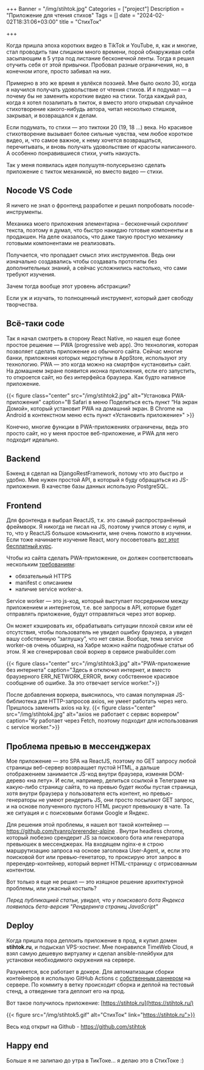 +++
Banner = "/img/stihtok.jpg"
Categories = ["project"]
Description = "Приложение для чтения стихов"
Tags = []
date = "2024-02-02T18:31:06+03:00"
title = "СтихТок"

+++

Когда пришла эпоха коротких видео в TikTok и YouTube, я, как и многие, стал проводить там слишком много времени, порой обнаруживая себя засыпающим в 5 утра под листание бесконечной ленты. Тогда я решил отучить себя от этой привычки. Пробовал разные ограничения, но, в конечном итоге, просто забивал на них.

<!--more-->

Примерно в это же время я увлёкся поэзией. Мне было около 30, когда я научился получать удовольствие от чтения стихов. И я подумал — а почему бы не заменить короткие видео на стихи. Тогда каждый раз, когда я хотел позалипать в тикток, я вместо этого открывал случайное стихотворение какого-нибудь автора, читал несколько стишков, закрывал, и возвращался к делам.

Если подумать, то стихи — это тиктоки 20 (19, 18 ...) века. Но красивое стихотворение вызывает более сильные чувства, чем любое короткое видео, и, что самое важное, к нему хочется возвращаться, перечитывать, и вновь получать удовольствие от красоты написанного. А особенно понравившиеся стихи, учить наизусть.

Так у меня появилась идея полушутя-полусерьезно сделать приложение с тикток механикой, но вместо видео — стихи.

## Nocode VS Code

Я ничего не знал о фронтенд разработке и решил попробовать nocode-инструменты. 

Механика моего приложения элементарна – бесконечный скроллинг текста, поэтому я думал, что быстро накидаю готовые компоненты и в продакшен. На деле оказалось, что даже такую простую механику готовыми компонентами не реализовать. 

Получается, что пропадает смысл этих инструментов. Ведь они изначально создавались чтобы создавать прототипы без дополнительных знаний, а сейчас усложнились настолько, что сами требуют изучения.

Зачем тогда вообще этот уровень абстракции? 

Если уж и изучать, то полноценный инструмент, который дает свободу творчества.

## Всё-таки code

Так я начал смотреть в сторону React Native, но нашел еще более простое решение — PWA (progressive web app). Это технология, которая позволяет сделать приложение из обычного сайта. Сейчас многие банки, приложения которых недоступны в AppStore, используют эту технологию. PWA — это когда можно на смартфон «установить» сайт. На домашнем экране появится иконка приложения, если его запустить, то откроется сайт, но без интерфейса браузера. Как будто нативное приложение.

{{< figure class="center" src="/img/stihtok2.jpg" alt="Установка PWA-приложения" caption="В Safari в меню Поделиться есть пункт “На экран Домой», который установит PWA на домашний экран. В Chrome на Android в контекстном меню есть пункт «Установить приложение»" >}}

Конечно, многие функции в PWA-приложениях ограничены, ведь это просто сайт, но у меня простое веб-приложение, и PWA для него подходит идеально.

## Backend

Бэкенд я сделал на DjangoRestFramework, потому что это быстро и удобно. Мне нужен простой API, в который я буду обращаться из JS-приложения. В качестве базы данных использую PostgreSQL.

## Frontend

Для фронтенда я выбрал ReactJS, т.к. это самый распространённый фреймворк. Я никогда не писал на JS, поэтому учился этому с нуля, и то, что у ReactJS большое комьюнити, мне очень помогло в изучении. Если тоже начинаете изучение React, могу посоветовать [вот этот бесплатный курс](https://www.youtube.com/watch?v=gb7gMluAeao&list=PLcvhF2Wqh7DNVy1OCUpG3i5lyxyBWhGZ8). 

Чтобы из сайта сделать PWA-приложение, он должен соответствовать нескольким [требованиям](https://developer.mozilla.org/en-US/docs/Web/Progressive_web_apps/Guides/Making_PWAs_installable):
* обязательный HTTPS
* manifest с описанием
* наличие service worker-а.

Service worker — это js-код, который выступает посредником между приложением и интернетом, т.е. все запросы в API, которые будет отправлять приложение, будут отправляться через этот воркер.

Он может кэшировать их, обрабатывать ситуации плохой связи или её отсутствия, чтобы пользователь не увидел ошибку браузера, а увидел вашу собственную “заглушку”, что нет связи. Вообще, тема service worker-ов очень обширна, на Хабре можно найти подробные статьи об этом. Я же сгенерировал свой воркер в сервисе pwabuilder.com

{{< figure class="center" src="/img/stihtok3.jpg" alt="PWA-приложение без интернета" caption="Здесь я отключил интернет, и вместо браузерного ERR_NETWORK_ERROR, вижу собственное красивое сообщение об ошибке. За это отвечает service worker.">}}


После добавления воркера, выяснилось, что самая популярная JS-библиотека для HTTP-запросов axios, не умеет работать через него. Пришлось заменить axios на ky.
{{< figure class="center" src="/img/stihtok4.jpg" alt="axios не работает с сервис воркером" caption="Ky работает через Fetch, поэтому подходит для использования с service worker.">}}

## Проблема превью в мессенджерах

Мое приложение — это SPA на ReactJS, поэтому по GET запросу любой страницы веб-сервер возвращает пустой HTML, а дальше отображением занимается JS-код внутри браузера, изменяя DOM-дерево «на лету». И если, например, делиться ссылкой в Телеграме на какую-либо страницу сайта, то на превью будет якобы пустая страница, хотя внутри браузера у пользователя есть контент, но превью-генераторы не умеют рендерить JS, они просто посылают GET запрос, и на основе полученного пустого HTML рисуют превьюшку в чате. Та же ситуация и с поисковыми ботами Google и Яндекс.

Для решения этой проблемы, я нашел вот такой контейнер — https://github.com/tvanro/prerender-alpine . Внутри headless chrome, который любезно срендерит JS за поискового бота или генератора превьюшек в мессенджерах. На входящем nginx-е я строю маршрутизацию запроса на основе заголовка User-Agent, и, если это поисковой бот или превью-генетатор, то проксирую этот запрос в пререндер-контейнер, который вернет HTML-страницу с отрисованным контентом.

Вот только я еще не решил — это изящное решение архитектурной проблемы, или ужасный костыль?

*Перед публикацией статьи, увидел, что у поискового бота Яндекса появилась бета-версия "Рендеринга страниц JavaScript"*

## Deploy

Когда пришла пора деплоить приложение в прод, я купил домен **stihtok.ru**, и подыскал VPS-хостинг. Мне понравился TimeWeb Сloud, я взял самую дешевую виртуалку и сделал ansible-плейбуки для установки необходимого окружения на сервере.

Разумеется, все работает в докере. Для автоматизации сборки контейнеров я использую GitHub Actions с [собственным раннером](https://docs.github.com/en/actions/hosting-your-own-runners/managing-self-hosted-runners/about-self-hosted-runners) на сервере. По коммиту в ветку происходит сборка и деплой на тестовый стенд, а отведение тэга деплоит его на прод.

Вот такое получилось приложение:
[https://stihtok.ru](https://stihtok.ru/)

{{< figure src="/img/stihtok5.gif" alt="СтихТок" link="https://stihtok.ru">}}


Весь код открыт на Github - https://github.com/stihtok


## Happy end

Больше я не залипаю до утра в ТикТоке...
я делаю это в СтихТоке :)
